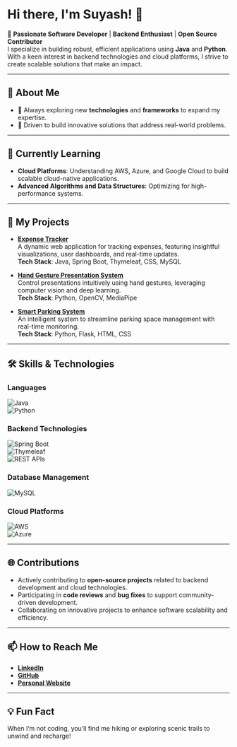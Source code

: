 # **Hi there, I'm Suyash! 👋**  

🚀 **Passionate Software Developer** | **Backend Enthusiast** | **Open Source Contributor**  
I specialize in building robust, efficient applications using **Java** and **Python**. With a keen interest in backend technologies and cloud platforms, I strive to create scalable solutions that make an impact.  

---

## 🌟 **About Me**  
- 🌱 Always exploring new **technologies** and **frameworks** to expand my expertise.  
- 🎯 Driven to build innovative solutions that address real-world problems.  

---

## 🌱 **Currently Learning**  
- **Cloud Platforms**: Understanding AWS, Azure, and Google Cloud to build scalable cloud-native applications.  
- **Advanced Algorithms and Data Structures**: Optimizing for high-performance systems.  

---

## 🔧 **My Projects**  
- **[Expense Tracker](link-to-your-project)**  
  A dynamic web application for tracking expenses, featuring insightful visualizations, user dashboards, and real-time updates.  
  **Tech Stack**: Java, Spring Boot, Thymeleaf, CSS, MySQL  

- **[Hand Gesture Presentation System](link-to-your-project)**  
  Control presentations intuitively using hand gestures, leveraging computer vision and deep learning.  
  **Tech Stack**: Python, OpenCV, MediaPipe  

- **[Smart Parking System](link-to-your-project)**  
  An intelligent system to streamline parking space management with real-time monitoring.  
  **Tech Stack**: Python, Flask, HTML, CSS  

---

## 🛠 **Skills & Technologies**  

### **Languages**  
![Java](https://img.shields.io/badge/Java-%23ED8B00.svg?style=for-the-badge&logo=java&logoColor=white)  
![Python](https://img.shields.io/badge/Python-3776AB?style=for-the-badge&logo=python&logoColor=white)  

### **Backend Technologies**  
![Spring Boot](https://img.shields.io/badge/Spring_Boot-%236DB33F.svg?style=for-the-badge&logo=spring&logoColor=white)  
![Thymeleaf](https://img.shields.io/badge/Thymeleaf-%23005C0F.svg?style=for-the-badge&logo=thymeleaf&logoColor=white)  
![REST APIs](https://img.shields.io/badge/REST_API-%23000000.svg?style=for-the-badge&logo=api&logoColor=white)  

### **Database Management**  
![MySQL](https://img.shields.io/badge/MySQL-%2300f.svg?style=for-the-badge&logo=mysql&logoColor=white)  

### **Cloud Platforms**  
![AWS](https://img.shields.io/badge/Amazon_AWS-%23FF9900.svg?style=for-the-badge&logo=amazon-aws&logoColor=white)  
![Azure](https://img.shields.io/badge/Microsoft_Azure-%230078D4.svg?style=for-the-badge&logo=microsoft-azure&logoColor=white)  

---

## 🌐 **Contributions**  
- Actively contributing to **open-source projects** related to backend development and cloud technologies.  
- Participating in **code reviews** and **bug fixes** to support community-driven development.  
- Collaborating on innovative projects to enhance software scalability and efficiency.  

---

## 📫 **How to Reach Me**  
- **[LinkedIn](your-linkedin-url)**  
- **[GitHub](https://github.com/your-github)**  
- **[Personal Website](your-website-url)**  

---

## 💡 **Fun Fact**  
When I’m not coding, you’ll find me hiking or exploring scenic trails to unwind and recharge!  
